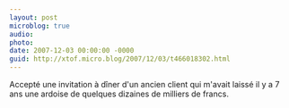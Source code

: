 ```yaml
---
layout: post
microblog: true
audio: 
photo: 
date: 2007-12-03 00:00:00 -0000
guid: http://xtof.micro.blog/2007/12/03/t466018302.html
---
```

Accepté une invitation à dîner d'un ancien client qui m'avait laissé il y a 7 ans une ardoise de quelques dizaines de milliers de francs.
